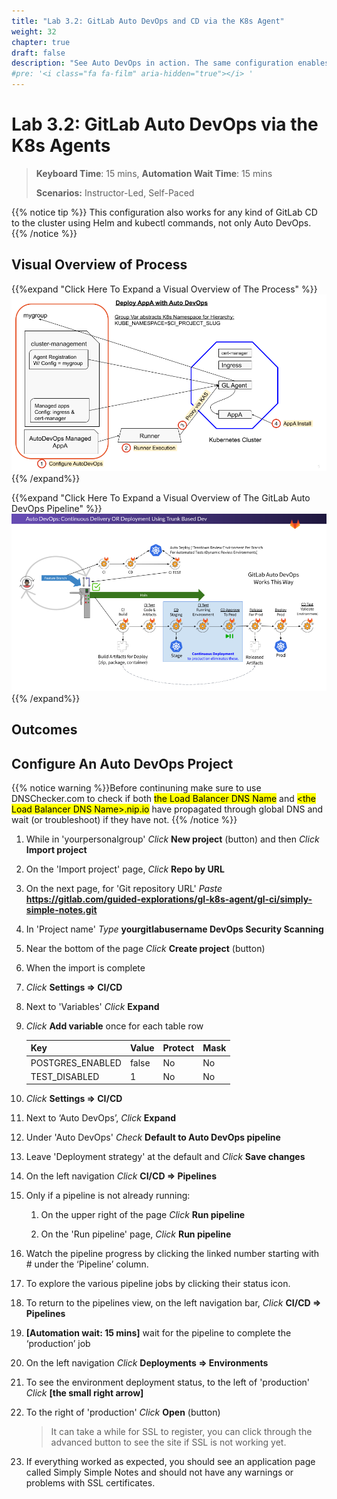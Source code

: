 ```yaml
---
title: "Lab 3.2: GitLab Auto DevOps and CD via the K8s Agent"
weight: 32
chapter: true
draft: false
description: "See Auto DevOps in action. The same configuration enables GitLab CD using helm and kubectl commands."
#pre: '<i class="fa fa-film" aria-hidden="true"></i> '
---
```


# Lab 3.2: GitLab Auto DevOps via the K8s Agents

> **Keyboard Time**: 15 mins, **Automation Wait Time**: 15 mins
>
> **Scenarios:** Instructor-Led, Self-Paced

{{% notice tip %}}
This configuration also works for any kind of GitLab CD to the cluster using Helm and kubectl commands, not only Auto DevOps.
{{% /notice %}}

## Visual Overview of Process

{{%expand "Click Here To Expand a Visual Overview of The Process" %}}![GitlabAutoDevOpsAppInstall](GitlabAutoDevOpsAppInstall.png){{% /expand%}}

{{%expand "Click Here To Expand a Visual Overview of The GitLab Auto DevOps Pipeline" %}}![Auto_DevOps_Continuous_Delivery_OR_Deployment_Using_Trunk_Based_Dev](Auto_DevOps_Continuous_Delivery_OR_Deployment_Using_Trunk_Based_Dev.png){{% /expand%}}

## Outcomes



## Configure An Auto DevOps Project

{{% notice warning %}}Before continuning make sure to use DNSChecker.com to check if both <mark>the Load Balancer DNS Name</mark> and <mark>\<the Load Balancer DNS Name\>.nip.io</mark> have propagated through global DNS and wait (or troubleshoot) if they have not.
{{% /notice %}}

1. While in 'yourpersonalgroup' *Click* **New project** (button) and then *Click* **Import project**

2. On the 'Import project' page, *Click* **Repo by URL**

3. On the next page, for 'Git repository URL' *Paste* **https://gitlab.com/guided-explorations/gl-k8s-agent/gl-ci/simply-simple-notes.git**

4. In 'Project name' *Type* **yourgitlabusername DevOps Security Scanning**

5. Near the bottom of the page *Click* **Create project** (button)

6. When the import is complete

7. *Click* **Settings => CI/CD**

8. Next to 'Variables' *Click* **Expand**

9. *Click* **Add variable** once for each table row

    | Key              | Value | Protect | Mask |
    | ---------------- | ----- | ------- | ---- |
    | POSTGRES_ENABLED | false | No      | No   |
    | TEST_DISABLED    | 1     | No      | No   |

10. *Click* **Settings => CI/CD**

11. Next to ‘Auto DevOps’, *Click* **Expand**

12. Under 'Auto DevOps' *Check* **Default to Auto DevOps pipeline**

13. Leave 'Deployment strategy' at the default and *Click* **Save changes**

14. On the left navigation *Click* **CI/CD => Pipelines**

15. Only if a pipeline is not already running:

      1. On the upper right of the page *Click* **Run pipeline**

      2. On the 'Run pipeline' page, *Click* **Run pipeline**

16. Watch the pipeline progress by clicking the linked number starting with \# under the ‘Pipeline’ column.

17. To explore the various pipeline jobs by clicking their status icon.

18. To return to the pipelines view, on the left navigation bar, *Click* **CI/CD => Pipelines**

19. **[Automation wait: 15 mins]** wait for the pipeline to complete the ‘production’ job

20. On the left navigation *Click* **Deployments => Environments**

21. To see the environment deployment status, to the left of 'production' *Click* **[the small right arrow]**

22. To the right of 'production' *Click* **Open** (button)

     > It can take a while for SSL to register, you can click through the advanced button to see the site if SSL is not working yet.

23. If everything worked as expected, you should see an application page called Simply Simple Notes and should not have any warnings or problems with SSL certificates.